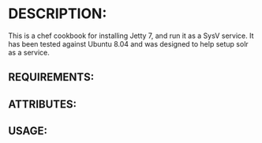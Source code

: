 # DESCRIPTION:

This is a chef cookbook for installing Jetty 7, and run it as a SysV service. It has been tested against Ubuntu 8.04 and was designed to help setup solr as a service.

## REQUIREMENTS:

## ATTRIBUTES: 

## USAGE:

